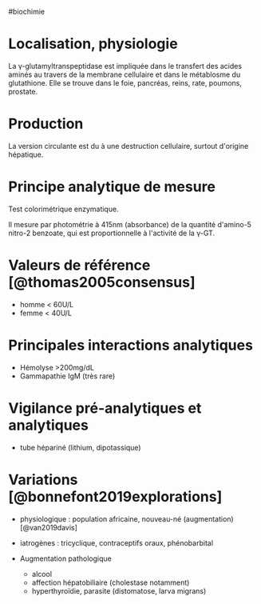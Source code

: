 #biochimie
# Localisation, physiologie

La γ-glutamyltranspeptidase est impliquée dans le transfert des acides
aminés au travers de la membrane cellulaire et dans le métablosme du
glutathione. Elle se trouve dans le foie, pancréas, reins, rate,
poumons, prostate.

# Production

La version circulante est du à une destruction cellulaire, surtout
d'origine hépatique.

# Principe analytique de mesure

Test colorimétrique enzymatique.

Il mesure par photométrie à 415nm (absorbance) de la quantité d'amino-5
nitro-2 benzoate, qui est proportionnelle à l'activité de la γ-GT.

# Valeurs de référence [@thomas2005consensus]

-   homme \< 60U/L
-   femme \< 40U/L

# Principales interactions analytiques

-   Hémolyse \>200mg/dL
-   Gammapathie IgM (très rare)

# Vigilance pré-analytiques et analytiques

-   tube hépariné (lithium, dipotassique)

# Variations [@bonnefont2019explorations]

-   physiologique : population africaine, nouveau-né (augmentation)
    [@van2019davis]

-   iatrogènes : tricyclique, contraceptifs oraux, phénobarbital

-   Augmentation pathologique

    -   alcool
    -   affection hépatobiliaire (cholestase notamment)
    -   hyperthyroïdie, parasite (distomatose, larva migrans)
